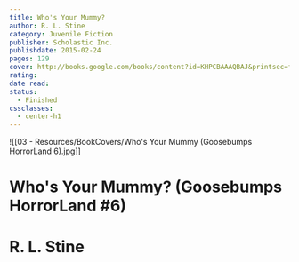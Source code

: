 ```yaml
---
title: Who's Your Mummy?
author: R. L. Stine
category: Juvenile Fiction
publisher: Scholastic Inc.
publishdate: 2015-02-24
pages: 129
cover: http://books.google.com/books/content?id=KHPCBAAAQBAJ&printsec=frontcover&img=1&zoom=1&edge=curl&source=gbs_api
rating: 
date read: 
status:
  - Finished
cssclasses:
  - center-h1
---
```

![[03 - Resources/BookCovers/Who's Your Mummy (Goosebumps HorrorLand 6).jpg]]
# Who's Your Mummy? (Goosebumps HorrorLand #6)
# R. L. Stine